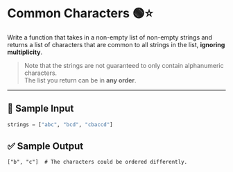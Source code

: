 # Common Characters 🟢⭐

Write a function that takes in a non-empty list of non-empty strings and returns a list of characters that are common to all strings in the list, **ignoring multiplicity**.

> Note that the strings are not guaranteed to only contain alphanumeric characters.  
> The list you return can be in **any order**.

---

## 🧪 Sample Input

```python
strings = ["abc", "bcd", "cbaccd"]
```

## ✅ Sample Output

```
["b", "c"]  # The characters could be ordered differently.
```
